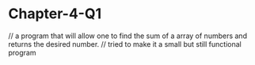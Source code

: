 # Chapter-4-Q1

// a program that will allow one to find the sum of a array of numbers and returns the desired number.
// tried to make it a small but still functional program
